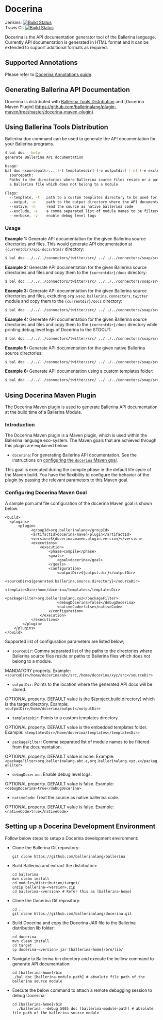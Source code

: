# Docerina

Jenkins: [![Build Status](https://wso2.org/jenkins/job/ballerinalang/job/docerina/badge/icon)](https://wso2.org/jenkins/job/ballerinalang/job/docerina/)  
Travis CI: [![Build Status](https://travis-ci.org/ballerinalang/docerina.svg?branch=master)](https://travis-ci.org/ballerinalang/docerina)  

Docerina is the API documentation generator tool of the Ballerina language. Currently API documentation is generated in HTML format 
and it can be extended to support additional formats as required.

## Supported Annotations

Please refer to [Docerina Annotations guide](docs/Annotations.md).

## Generating Ballerina API Documentation

Docerina is distributed with [Ballerina Tools Distribution](https://github.com/ballerinalang/tools-distribution) and [Docerina Maven Plugin] (https://github.com/ballerinalang/plugin-maven/tree/master/docerina-maven-plugin). 

## Using Ballerina Tools Distribution

Ballerina doc command can be used to generate the API documentation for your Ballerina programs.

```sh
$ bal doc --help
generate Ballerina API documentation

Usage:
bal doc <sourcepath>... [-t templatesdir] [-o outputdir] [-n] [-e excludedmodules] [-v]
  sourcepath:
  Paths to the directories where Ballerina source files reside or a path to
  a Ballerina file which does not belong to a module

Flags:
  --template, -t   path to a custom templates directory to be used for API documentation generation
  --output, -o     path to the output directory where the API documentation will be written to
  --native, -n     read the source as native ballerina code
  --exclude, -e    a comma separated list of module names to be filtered from the documentation
  --verbose, -v    enable debug level logs
```

### Usage

**Example 1:** Generate API documentation for the given Ballerina source directories and files. This would generate API documentation at `{currentdir}/api-docs/html/` directory:
```sh
$ bal doc ../../../connectors/twitter/src/ ../../../connectors/soap/src/ test.bal
```
**Example 2:** Generate API documentation for the given Ballerina source directories and files and copy them to the `{currentdir}/docs` directory:
```sh
$ bal doc ../../../connectors/twitter/src/ ../../../connectors/soap/src/ test.bal  -o docs
```
**Example 3:** Generate API documentation for the given Ballerina source directories and files, excluding `org.wso2.ballerina.connectors.twitter` module and copy them to the `{currentdir}/docs` directory:
```sh
$ bal doc ../../../connectors/twitter/src/ ../../../connectors/soap/src/ test.bal  -o docs -e org.wso2.ballerina.connectors.twitter
```
**Example 4:** Generate API documentation for the given Ballerina source directories and files and copy them to the `{currentdir}/docs` directory while printing debug level logs of Docerina to the STDOUT:
```sh
$ bal doc ../../../connectors/twitter/src/ ../../../connectors/soap/src/ test.bal  -o docs -v
```
**Example 5:** Generate API documentation for the given native Ballerina source directories:
```sh
$ bal doc ../../../connectors/twitter/src/ ../../../connectors/soap/src/ -n
```
**Example 6:** Generate API documentation using a custom templates folder:
```sh
$ bal doc ../../../connectors/twitter/src/ ../../../connectors/soap/src/ -t custom-templates
```

## Using Docerina Maven Plugin

The Docerina Maven plugin is used to generate Ballerina API documentation at the build time of a Ballerina Module.

### Introduction

The Docerina Maven plugin is a Maven plugin, which is used within the Ballerina language eco-system. The Maven goals that are achieved through this plugin are explained below:

* `docerina`: For generating Ballerina API documentation. See the instructions on [configuring the `docerina` Maven goal](#configuring-the-docerina-maven-goal). 

This goal is executed during the compile phase in the default life cycle of the Maven build. You have the flexibility to configure the behavior of the plugin by passing the relevant parameters to this Maven goal.

### Configuring Docerina Maven Goal

A sample pom.xml file configuration of the docerina Maven goal is shown below.

    <build>
      <plugins>
          <plugin>
                <groupId>org.ballerinalang</groupId>
                <artifactId>docerina-maven-plugin</artifactId>
                <version>${docerina.maven.plugin.version}</version>
                <executions>
                    <execution>
                        <phase>compile</phase>
                        <goals>
                            <goal>docerina</goal>
                        </goals>
                        <configuration>
                            <outputDir>${output.dir}</outputDir>
                            <sourceDir>${generated.ballerina.source.directory}</sourceDir>
                            <templatesDir>/home/docerina/templates</templatesDir>
                            <packageFilter>org.ballerinalang.xyz</packageFilter>
                            <debugDocerina>false</debugDocerina>
                            <nativeCode>false</nativeCode>
                        </configuration>
                    </execution>
                </executions>
            </plugin>
        </plugins>
    </build>
    
Supported list of configuration parameters are listed below;

* `sourceDir`: Comma separated list of the paths to the directories where Ballerina source files reside or 
paths to Ballerina files which does not belong to a module.

 MANDATORY property.
 Example: `<sourceDir>/home/docerina/abc/src,/home/docerina/xyz/src</sourceDir>`
 
* `outputDir`: Points to the location where the generated API docs will be stored. 

 OPTIONAL property.
 DEFAULT value is the ${project.build.directory} which is the target directory.
 Example: `<outputDir>/home/docerina/output</outputDir>`
 
* `templatesDir`: Points to a custom templates directory.

 OPTIONAL property.
 DEFAULT value is the embedded templates folder.
 Example: `<templatesDir>/home/docerina/templates</templatesDir>`

* `packageFilter`: Comma separated list of module names to be filtered from the documentation.

 OPTIONAL property.
 DEFAULT value is none.
 Example: `<packageFilter>org.ballerinalang.abc.a,org.ballerinalang.xyz.x</packageFilter>`

* `debugDocerina`: Enable debug level logs.

 OPTIONAL property.
 DEFAULT value is false.
 Example: `<debugDocerina>true</debugDocerina>`

* `nativeCode`: Treat the source as native ballerina code.

 OPTIONAL property.
 DEFAULT value is false.
 Example: `<nativeCode>true</nativeCode>`
 
## Setting up a Docerina Development Environment

Follow below steps to setup a Docerina development environment:

- Clone the Ballerina Git repository:
  
  ```
  git clone https://github.com/ballerinalang/ballerina
  ```
  
- Build Ballerina and extract the distribution:
 
  ```
  cd ballerina
  mvn clean install
  cd modules/distribution/target/
  unzip ballerina-<version>.zip
  cd ballerina-<version> # Refer this as [ballerina-home]
  ```

- Clone the Docerina Git repository:
  
  ```
  cd ..
  git clone https://github.com/ballerinalang/docerina.git
  ```

- Build Docerina and copy the Docerina JAR file to the Ballerina distribution lib folder:
  
  ```
  cd docerina
  mvn clean install
  cd target
  cp docerina-<version>.jar [ballerina-home]/bre/lib/
  ```

- Navigate to Ballerina bin directory and execute the bellow command to generate API documentation:
  
  ```
  cd [ballerina-home]/bin
  ./bal doc [ballerina-module-path] # absolute file path of the ballerina source module
  ```
  
- Execute the below command to attach a remote debugging session to debug Docerina:

  ```
  cd [ballerina-home]/bin
    ./ballerina --debug 5005 doc [ballerina-module-path] # absolute file path of the ballerina source module
  ```
